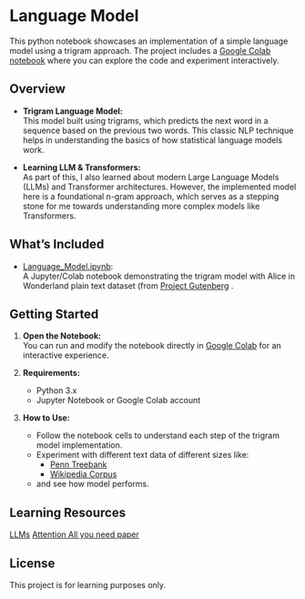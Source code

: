 # Language Model

This python notebook showcases an implementation of a simple language model using a trigram approach. The project includes a [Google Colab notebook](Language_Model.ipynb) where you can explore the code and experiment interactively.

## Overview

- **Trigram Language Model:**  
  This model built using trigrams, which predicts the next word in a sequence based on the previous two words. This classic NLP technique helps in understanding the basics of how statistical language models work.

- **Learning LLM & Transformers:**  
  As part of this, I also learned about modern Large Language Models (LLMs) and Transformer architectures. However, the implemented model here is a foundational n-gram approach, which serves as a stepping stone for me towards understanding more complex models like Transformers.

## What’s Included

- [Language_Model.ipynb](Language_Model.ipynb):  
  A Jupyter/Colab notebook demonstrating the trigram model with Alice in Wonderland plain text dataset (from [Project Gutenberg](https://www.gutenberg.org/) .

## Getting Started

1. **Open the Notebook:**  
   You can run and modify the notebook directly in [Google Colab](https://colab.research.google.com/) for an interactive experience.

2. **Requirements:**  
   - Python 3.x  
   - Jupyter Notebook or Google Colab account

3. **How to Use:**  
   - Follow the notebook cells to understand each step of the trigram model implementation.
   - Experiment with different text data of different sizes like:
      - [Penn Treebank](https://catalog.ldc.upenn.edu/LDC99T42)
      - [Wikipedia Corpus](https://www.kaggle.com/datasets/emmermarcell/wikipedia-corpus-2023-03-01)
   - and see how model performs.
## Learning Resources

[LLMs](https://www.kaggle.com/whitepaper-foundational-llm-and-text-generation)
[Attention All you need paper](https://arxiv.org/abs/1706.03762)


## License

This project is for learning purposes only.
